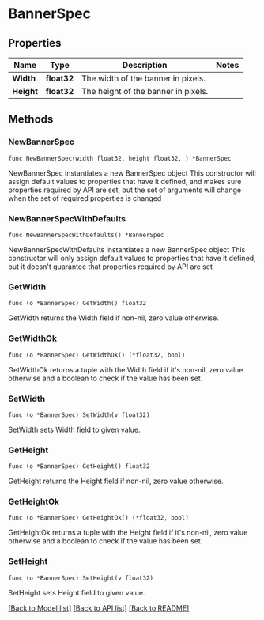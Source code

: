 # BannerSpec

## Properties

Name | Type | Description | Notes
------------ | ------------- | ------------- | -------------
**Width** | **float32** | The width of the banner in pixels. | 
**Height** | **float32** | The height of the banner in pixels. | 

## Methods

### NewBannerSpec

`func NewBannerSpec(width float32, height float32, ) *BannerSpec`

NewBannerSpec instantiates a new BannerSpec object
This constructor will assign default values to properties that have it defined,
and makes sure properties required by API are set, but the set of arguments
will change when the set of required properties is changed

### NewBannerSpecWithDefaults

`func NewBannerSpecWithDefaults() *BannerSpec`

NewBannerSpecWithDefaults instantiates a new BannerSpec object
This constructor will only assign default values to properties that have it defined,
but it doesn't guarantee that properties required by API are set

### GetWidth

`func (o *BannerSpec) GetWidth() float32`

GetWidth returns the Width field if non-nil, zero value otherwise.

### GetWidthOk

`func (o *BannerSpec) GetWidthOk() (*float32, bool)`

GetWidthOk returns a tuple with the Width field if it's non-nil, zero value otherwise
and a boolean to check if the value has been set.

### SetWidth

`func (o *BannerSpec) SetWidth(v float32)`

SetWidth sets Width field to given value.


### GetHeight

`func (o *BannerSpec) GetHeight() float32`

GetHeight returns the Height field if non-nil, zero value otherwise.

### GetHeightOk

`func (o *BannerSpec) GetHeightOk() (*float32, bool)`

GetHeightOk returns a tuple with the Height field if it's non-nil, zero value otherwise
and a boolean to check if the value has been set.

### SetHeight

`func (o *BannerSpec) SetHeight(v float32)`

SetHeight sets Height field to given value.



[[Back to Model list]](../README.md#documentation-for-models) [[Back to API list]](../README.md#documentation-for-api-endpoints) [[Back to README]](../README.md)



